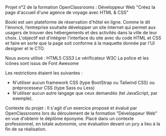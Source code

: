 Projet n°2 de la formation OpenClassrooms : Développeur Web
"Créez la page d'accueil d'une agence de voyage avec HTML & CSS"

Booki est uen plateforme de réservation d'hôtel en ligne.
Comme le dit l'énoncé, l’entreprise souhaite développer un site Internet qui permet aux usagers de trouver des hébergements et des activités dans la ville de leur choix.
L'objectif est d'intégrer l'interface du site avec du code HTML et CSS et faire en sorte que la page soit conforme à la maquette donnée par l'UI designer et le CTO.

Nous avons utilisé :
HTML5
CSS3
Le vérificateur W3C
La police et les icônes sont issus de Font Awesome

Les restrictions étaient les suivantes :

- N'utiliser aucun framework CSS (type BootStrap ou Tailwind CSS) ou préprocesseur CSS (type Sass
  ou Less)
- N'utiliser aucun autre langage que ceux demandés (tel JavaScript, par exemple).

Contexte du projet :
Il s'agit d'un exercice proposé et évalué par OpenClassrooms lors du déroulement de la formation "Développeur Web" en vue d'obtenir le déplôme éponyme.
Placé dans un contexte professionnel, en totale autonomie, une évaluation devant un jury a lieu à la fin de sa réalisation.
